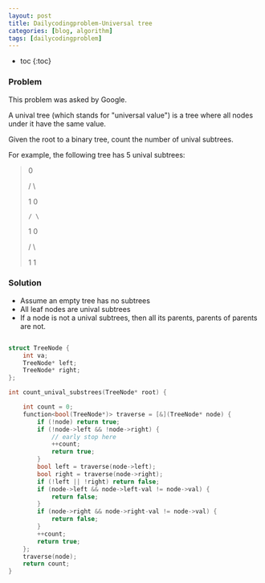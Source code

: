 ```yaml
---
layout: post
title: Dailycodingproblem-Universal tree
categories: [blog, algorithm]
tags: [dailycodingproblem]
---
```


+ toc
{:toc}

### Problem

This problem was asked by Google.

A unival tree (which stands for "universal value") is a tree where all nodes under it have the same value.

Given the root to a binary tree, count the number of unival subtrees.

For example, the following tree has 5 unival subtrees:

>    0
>
>   / \
>
>  1   0
>
>     / \
>
>    1   0
>
>   / \
>
>  1   1

### Solution

+ Assume an empty tree has no subtrees
+ All leaf nodes are unival subtrees
+ If a node is not a unival subtrees, then all its parents, parents of parents are not.

```cpp

struct TreeNode {
    int va;
    TreeNode* left;
    TreeNode* right;
};

int count_unival_substrees(TreeNode* root) {

    int count = 0;
    function<bool(TreeNode*)> traverse = [&](TreeNode* node) {
        if (!node) return true;
        if (!node->left && !node->right) {
            // early stop here
            ++count;
            return true;
        }
        bool left = traverse(node->left);
        bool right = traverse(node->right);
        if (!left || !right) return false;
        if (node->left && node->left-val != node->val) {
            return false;
        }
        if (node->right && node->right-val != node->val) {
            return false;
        }
        ++count;
        return true;
    };
    traverse(node);
    return count;
}
```
